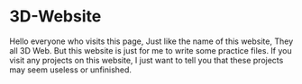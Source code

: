 # 3D-Website
Hello everyone who visits this page, Just like the name of this website, They all 3D Web. But this website is just for me to write some practice files. If you visit any projects on this website, I just want to tell you that these projects may seem useless or unfinished.